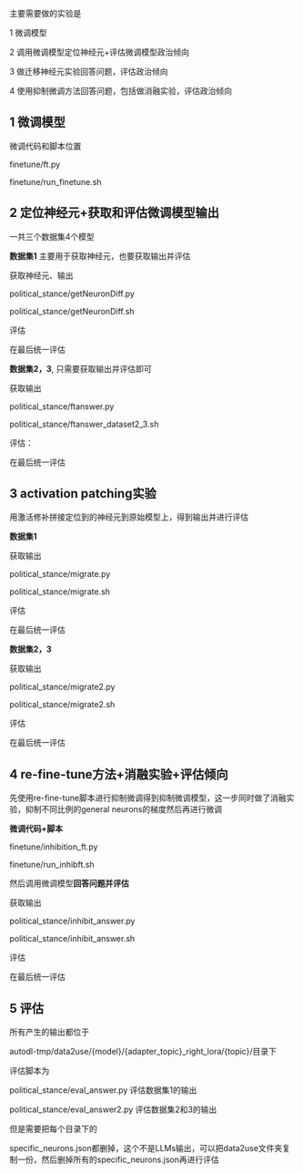 主要需要做的实验是



1 微调模型

2 调用微调模型定位神经元+评估微调模型政治倾向

3 做迁移神经元实验回答问题，评估政治倾向

4 使用抑制微调方法回答问题，包括做消融实验，评估政治倾向





## 1 微调模型

微调代码和脚本位置

finetune/ft.py

finetune/run_finetune.sh



## 2 定位神经元+获取和评估微调模型输出

一共三个数据集4个模型

**数据集1** 主要用于获取神经元，也要获取输出并评估

获取神经元、输出

political_stance/getNeuronDiff.py

political_stance/getNeuronDiff.sh

评估

在最后统一评估





**数据集2，3**, 只需要获取输出并评估即可

获取输出

political_stance/ftanswer.py

political_stance/ftanswer_dataset2_3.sh

评估：

在最后统一评估



## 3 activation patching实验

用激活修补拼接定位到的神经元到原始模型上，得到输出并进行评估

**数据集1** 

获取输出

political_stance/migrate.py

political_stance/migrate.sh

评估

在最后统一评估

**数据集2，3**

获取输出

political_stance/migrate2.py

political_stance/migrate2.sh

评估

在最后统一评估





## 4 re-fine-tune方法+消融实验+评估倾向

先使用re-fine-tune脚本进行抑制微调得到抑制微调模型，这一步同时做了消融实验，抑制不同比例的general neurons的梯度然后再进行微调

**微调代码+脚本**

finetune/inhibition_ft.py

finetune/run_inhibft.sh



然后调用微调模型**回答问题并评估**

获取输出

political_stance/inhibit_answer.py

political_stance/inhibit_answer.sh

评估

在最后统一评估



## 5 评估

所有产生的输出都位于

autodl-tmp/data2use/{model}/{adapter_topic}_right_lora/{topic}/目录下

评估脚本为

political_stance/eval_answer.py 评估数据集1的输出

political_stance/eval_answer2.py 评估数据集2和3的输出



但是需要把每个目录下的

specific_neurons.json都删掉，这个不是LLMs输出，可以把data2use文件夹复制一份，然后删掉所有的specific_neurons.json再进行评估










